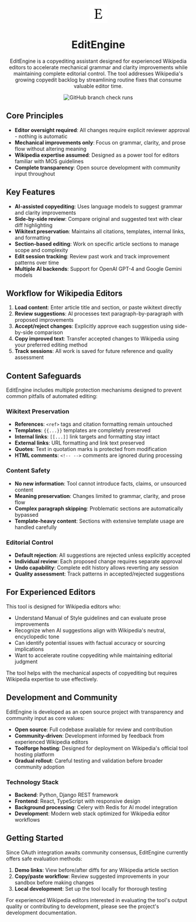 <p align="center">
    <img src="https://raw.githubusercontent.com/rosslh/EditEngine/main/icon.png" height="50px" width="50px" alt="EditEngine icon">
</p>

<h1 align="center">EditEngine</h1>

<p align="center">
  EditEngine is a copyediting assistant designed for experienced Wikipedia editors to accelerate mechanical grammar and clarity improvements while maintaining complete editorial control. The tool addresses Wikipedia's growing copyedit backlog by streamlining routine fixes that consume valuable editor time.
</p>

<p align="center">
  <img src="https://img.shields.io/github/check-runs/rosslh/EditEngine/main?style=flat&label=Checks" alt="GitHub branch check runs">
  <!-- <img src="https://img.shields.io/uptimerobot/status/m792388109-4c544ded2b0e440130ddd401?up_message=online&style=flat&label=Status" alt="Uptime Robot status">
  <img src="https://img.shields.io/uptimerobot/ratio/m792388109-4c544ded2b0e440130ddd401?style=flat&label=Uptime%20(1mo)" alt="Uptime Robot ratio (30 days)"> -->
</p>

## Core Principles

- **Editor oversight required**: All changes require explicit reviewer approval - nothing is automatic
- **Mechanical improvements only**: Focus on grammar, clarity, and prose flow without altering meaning
- **Wikipedia expertise assumed**: Designed as a power tool for editors familiar with MOS guidelines
- **Complete transparency**: Open source development with community input throughout

## Key Features

- **AI-assisted copyediting**: Uses language models to suggest grammar and clarity improvements
- **Side-by-side review**: Compare original and suggested text with clear diff highlighting
- **Wikitext preservation**: Maintains all citations, templates, internal links, and formatting
- **Section-based editing**: Work on specific article sections to manage scope and complexity
- **Edit session tracking**: Review past work and track improvement patterns over time
- **Multiple AI backends**: Support for OpenAI GPT-4 and Google Gemini models

## Workflow for Wikipedia Editors

1. **Load content**: Enter article title and section, or paste wikitext directly
2. **Review suggestions**: AI processes text paragraph-by-paragraph with proposed improvements
3. **Accept/reject changes**: Explicitly approve each suggestion using side-by-side comparison
4. **Copy improved text**: Transfer accepted changes to Wikipedia using your preferred editing method
5. **Track sessions**: All work is saved for future reference and quality assessment

## Content Safeguards

EditEngine includes multiple protection mechanisms designed to prevent common pitfalls of automated editing:

### Wikitext Preservation

- **References**: `<ref>` tags and citation formatting remain untouched
- **Templates**: `{{...}}` templates are completely preserved
- **Internal links**: `[[...]]` link targets and formatting stay intact
- **External links**: URL formatting and link text preserved
- **Quotes**: Text in quotation marks is protected from modification
- **HTML comments**: `<!-- -->` comments are ignored during processing

### Content Safety

- **No new information**: Tool cannot introduce facts, claims, or unsourced content
- **Meaning preservation**: Changes limited to grammar, clarity, and prose flow
- **Complex paragraph skipping**: Problematic sections are automatically bypassed
- **Template-heavy content**: Sections with extensive template usage are handled carefully

### Editorial Control

- **Default rejection**: All suggestions are rejected unless explicitly accepted
- **Individual review**: Each proposed change requires separate approval
- **Undo capability**: Complete edit history allows reverting any session
- **Quality assessment**: Track patterns in accepted/rejected suggestions

## For Experienced Editors

This tool is designed for Wikipedia editors who:

- Understand Manual of Style guidelines and can evaluate prose improvements
- Recognize when AI suggestions align with Wikipedia's neutral, encyclopedic tone
- Can identify potential issues with factual accuracy or sourcing implications
- Want to accelerate routine copyediting while maintaining editorial judgment

The tool helps with the mechanical aspects of copyediting but requires Wikipedia expertise to use effectively.

## Development and Community

EditEngine is developed as an open source project with transparency and community input as core values:

- **Open source**: Full codebase available for review and contribution
- **Community-driven**: Development informed by feedback from experienced Wikipedia editors
- **Toolforge hosting**: Designed for deployment on Wikipedia's official tool hosting platform
- **Gradual rollout**: Careful testing and validation before broader community adoption

### Technology Stack

- **Backend**: Python, Django REST framework
- **Frontend**: React, TypeScript with responsive design
- **Background processing**: Celery with Redis for AI model integration
- **Development**: Modern web stack optimized for Wikipedia editor workflows

## Getting Started

Since OAuth integration awaits community consensus, EditEngine currently offers safe evaluation methods:

1. **Demo links**: View before/after diffs for any Wikipedia article section
2. **Copy/paste workflow**: Review suggested improvements in your sandbox before making changes
3. **Local development**: Set up the tool locally for thorough testing

For experienced Wikipedia editors interested in evaluating the tool's output quality or contributing to development, please see the project's development documentation.
